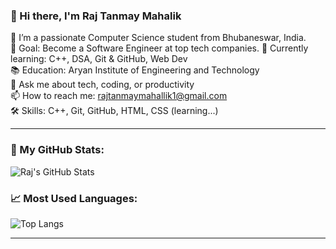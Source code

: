 
### 👋 Hi there, I'm Raj Tanmay Mahalik

🚀 I’m a passionate Computer Science student from Bhubaneswar, India.  
🎯 Goal: Become a Software Engineer at top tech companies. 
🌱 Currently learning: C++, DSA, Git & GitHub, Web Dev  
📚 Education: Aryan Institute of Engineering and Technology  
💬 Ask me about tech, coding, or productivity  
📫 How to reach me: rajtanmaymahallik1@gmail.com  
🛠️ Skills: C++, Git, GitHub, HTML, CSS (learning...)

---

### 🌟 My GitHub Stats:

![Raj's GitHub Stats](https://github-readme-stats.vercel.app/api?username=rajtanmay05&show_icons=true&theme=radical)

### 📈 Most Used Languages:

![Top Langs](https://github-readme-stats.vercel.app/api/top-langs/?username=rajtanmay05&layout=compact&theme=radical)

---
